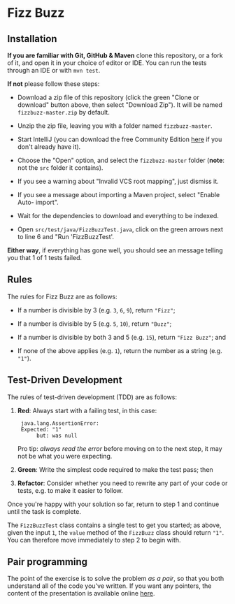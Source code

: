 
Fizz Buzz
=========

Installation
------------

**If you are familiar with Git, GitHub & Maven** clone this repository, or a fork of it, and open it in your choice of
editor or IDE. You can run the tests through an IDE or with `mvn test`. 

**If not** please follow these steps:

 - Download a zip file of this repository (click the green "Clone or download" button above, then select "Download 
   Zip"). It will be named `fizzbuzz-master.zip` by default.

 - Unzip the zip file, leaving you with a folder named `fizzbuzz-master`.

 - Start IntelliJ (you can download the free Community Edition [here][intellij] if you don't already have it).

 - Choose the "Open" option, and select the `fizzbuzz-master` folder (**note**: not the `src` folder it contains).
 
 - If you see a warning about "Invalid VCS root mapping", just dismiss it.

 - If you see a message about importing a Maven project, select "Enable Auto-
   import".

 - Wait for the dependencies to download and everything to be indexed.
 
 - Open `src/test/java/FizzBuzzTest.java`, click on the green arrows next to line 6 and "Run 'FizzBuzzTest'.

**Either way**, if everything has gone well, you should see an message telling you that 1 of 1 tests failed.

Rules
-----

The rules for Fizz Buzz are as follows:

 - If a number is divisible by 3 (e.g. `3`, `6`, `9`), return `"Fizz"`;

 - If a number is divisible by 5 (e.g. `5`, `10`), return `"Buzz"`;
 
 - If a number is divisible by both 3 and 5 (e.g. `15`), return `"Fizz Buzz"`; and
 
 - If none of the above applies (e.g. `1`), return the number as a string (e.g. `"1"`).

Test-Driven Development
-----------------------

The rules of test-driven development (TDD) are as follows:

 1. **Red**: Always start with a failing test, in this case:
 
         java.lang.AssertionError: 
         Expected: "1"
              but: was null
              
    Pro tip: *always read the error* before moving on to the next step, it may not be what you were expecting.

 2. **Green**: Write the simplest code required to make the test pass; then

 3. **Refactor**: Consider whether you need to rewrite any part of your code or tests, e.g. to make it easier to follow.

Once you're happy with your solution so far, return to step 1 and continue until the task is complete.

The `FizzBuzzTest` class contains a single test to get you started; as above, given the input `1`, the `value` method
of the `FizzBuzz` class should return `"1"`. You can therefore move immediately to step 2 to begin with.

Pair programming
----------------

The point of the exercise is to solve the problem *as a pair*, so that you both understand all of the code you've
written. If you want any pointers, the content of the presentation is available online [here][blog].

 [blog]: https://blog.jonrshar.pe/2017/Oct/13/ada-college-pairing.html
 [intellij]: https://www.jetbrains.com/idea/download
